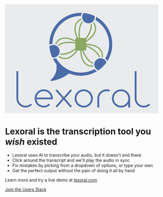 ![Lexoral Logo](/frontend/public/assets/card.png)

# Lexoral is the transcription tool you *wish* existed

- Lexoral uses AI to transcribe your audio, but it doesn't end there
- Click around the transcript and we'll play the audio in sync
- Fix mistakes by picking from a dropdown of options, or type your own
- Get the perfect output without the pain of doing it all by hand

Learn more and try a live demo at [lexoral.com](https://www.lexoral.com)

[Join the Users Slack](https://join.slack.com/t/lexoral-users/shared_invite/zt-yk0j76n5-KcQwnmCJ7FKkLsj_ik05Pw)
